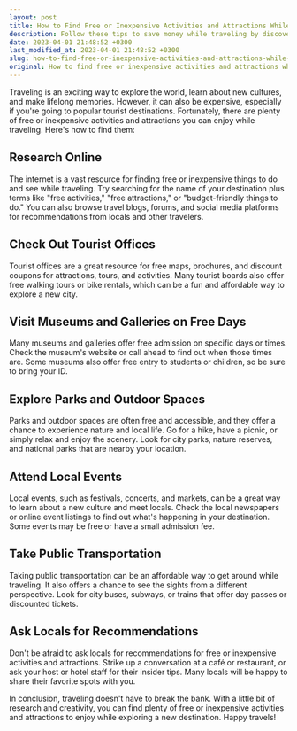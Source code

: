 ```yaml
---
layout: post
title: How to Find Free or Inexpensive Activities and Attractions While Traveling
description: Follow these tips to save money while traveling by discovering free or cheap things to do and see.
date: 2023-04-01 21:48:52 +0300
last_modified_at: 2023-04-01 21:48:52 +0300
slug: how-to-find-free-or-inexpensive-activities-and-attractions-while-traveling
original: How to find free or inexpensive activities and attractions while traveling?
---
```

Traveling is an exciting way to explore the world, learn about new cultures, and make lifelong memories. However, it can also be expensive, especially if you're going to popular tourist destinations. Fortunately, there are plenty of free or inexpensive activities and attractions you can enjoy while traveling. Here's how to find them:

## Research Online

The internet is a vast resource for finding free or inexpensive things to do and see while traveling. Try searching for the name of your destination plus terms like "free activities," "free attractions," or "budget-friendly things to do." You can also browse travel blogs, forums, and social media platforms for recommendations from locals and other travelers.

## Check Out Tourist Offices

Tourist offices are a great resource for free maps, brochures, and discount coupons for attractions, tours, and activities. Many tourist boards also offer free walking tours or bike rentals, which can be a fun and affordable way to explore a new city.

## Visit Museums and Galleries on Free Days

Many museums and galleries offer free admission on specific days or times. Check the museum's website or call ahead to find out when those times are. Some museums also offer free entry to students or children, so be sure to bring your ID.

## Explore Parks and Outdoor Spaces

Parks and outdoor spaces are often free and accessible, and they offer a chance to experience nature and local life. Go for a hike, have a picnic, or simply relax and enjoy the scenery. Look for city parks, nature reserves, and national parks that are nearby your location.

## Attend Local Events

Local events, such as festivals, concerts, and markets, can be a great way to learn about a new culture and meet locals. Check the local newspapers or online event listings to find out what's happening in your destination. Some events may be free or have a small admission fee.

## Take Public Transportation

Taking public transportation can be an affordable way to get around while traveling. It also offers a chance to see the sights from a different perspective. Look for city buses, subways, or trains that offer day passes or discounted tickets.

## Ask Locals for Recommendations

Don't be afraid to ask locals for recommendations for free or inexpensive activities and attractions. Strike up a conversation at a café or restaurant, or ask your host or hotel staff for their insider tips. Many locals will be happy to share their favorite spots with you.

In conclusion, traveling doesn't have to break the bank. With a little bit of research and creativity, you can find plenty of free or inexpensive activities and attractions to enjoy while exploring a new destination. Happy travels!
